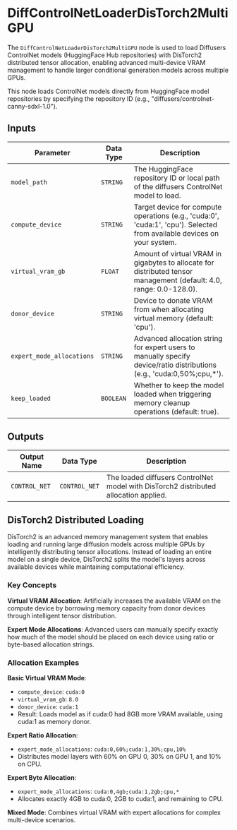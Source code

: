 # DiffControlNetLoaderDisTorch2MultiGPU

The `DiffControlNetLoaderDisTorch2MultiGPU` node is used to load Diffusers ControlNet models (HuggingFace Hub repositories) with DisTorch2 distributed tensor allocation, enabling advanced multi-device VRAM management to handle larger conditional generation models across multiple GPUs.

This node loads ControlNet models directly from HuggingFace model repositories by specifying the repository ID (e.g., "diffusers/controlnet-canny-sdxl-1.0").

## Inputs

| Parameter | Data Type | Description |
| --- | --- | --- |
| `model_path` | `STRING` | The HuggingFace repository ID or local path of the diffusers ControlNet model to load. |
| `compute_device` | `STRING` | Target device for compute operations (e.g., 'cuda:0', 'cuda:1', 'cpu'). Selected from available devices on your system. |
| `virtual_vram_gb` | `FLOAT` | Amount of virtual VRAM in gigabytes to allocate for distributed tensor management (default: 4.0, range: 0.0-128.0). |
| `donor_device` | `STRING` | Device to donate VRAM from when allocating virtual memory (default: 'cpu'). |
| `expert_mode_allocations` | `STRING` | Advanced allocation string for expert users to manually specify device/ratio distributions (e.g., 'cuda:0,50%;cpu,*'). |
| `keep_loaded` | `BOOLEAN` | Whether to keep the model loaded when triggering memory cleanup operations (default: true). |

## Outputs

| Output Name | Data Type | Description |
| --- | --- | --- |
| `CONTROL_NET` | `CONTROL_NET` | The loaded diffusers ControlNet model with DisTorch2 distributed allocation applied. |

## DisTorch2 Distributed Loading

DisTorch2 is an advanced memory management system that enables loading and running large diffusion models across multiple GPUs by intelligently distributing tensor allocations. Instead of loading an entire model on a single device, DisTorch2 splits the model's layers across available devices while maintaining computational efficiency.

### Key Concepts

**Virtual VRAM Allocation**: Artificially increases the available VRAM on the compute device by borrowing memory capacity from donor devices through intelligent tensor distribution.

**Expert Mode Allocations**: Advanced users can manually specify exactly how much of the model should be placed on each device using ratio or byte-based allocation strings.

### Allocation Examples

**Basic Virtual VRAM Mode**:
- `compute_device`: `cuda:0`
- `virtual_vram_gb`: `8.0`
- `donor_device`: `cuda:1`
- Result: Loads model as if cuda:0 had 8GB more VRAM available, using cuda:1 as memory donor.

**Expert Ratio Allocation**:
- `expert_mode_allocations`: `cuda:0,60%;cuda:1,30%;cpu,10%`
- Distributes model layers with 60% on GPU 0, 30% on GPU 1, and 10% on CPU.

**Expert Byte Allocation**:
- `expert_mode_allocations`: `cuda:0,4gb;cuda:1,2gb;cpu,*`
- Allocates exactly 4GB to cuda:0, 2GB to cuda:1, and remaining to CPU.

**Mixed Mode**:
Combines virtual VRAM with expert allocations for complex multi-device scenarios.
